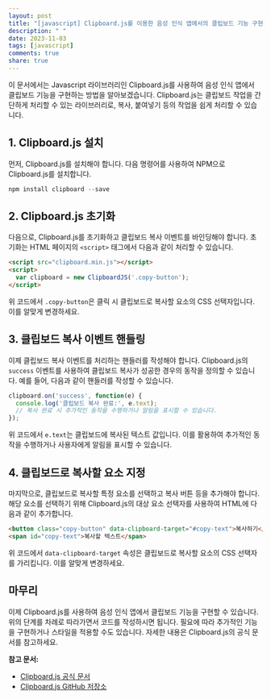 ```yaml
---
layout: post
title: "[javascript] Clipboard.js를 이용한 음성 인식 앱에서의 클립보드 기능 구현 방법"
description: " "
date: 2023-11-03
tags: [javascript]
comments: true
share: true
---
```


이 문서에서는 Javascript 라이브러리인 Clipboard.js를 사용하여 음성 인식 앱에서 클립보드 기능을 구현하는 방법을 알아보겠습니다. Clipboard.js는 클립보드 작업을 간단하게 처리할 수 있는 라이브러리로, 복사, 붙여넣기 등의 작업을 쉽게 처리할 수 있습니다.

## 1. Clipboard.js 설치

먼저, Clipboard.js를 설치해야 합니다. 다음 명령어를 사용하여 NPM으로 Clipboard.js를 설치합니다.

```javascript
npm install clipboard --save
```

## 2. Clipboard.js 초기화

다음으로, Clipboard.js를 초기화하고 클립보드 복사 이벤트를 바인딩해야 합니다. 초기화는 HTML 페이지의 `<script>` 태그에서 다음과 같이 처리할 수 있습니다.

```html
<script src="clipboard.min.js"></script>
<script>
  var clipboard = new ClipboardJS('.copy-button');
</script>
```

위 코드에서 `.copy-button`은 클릭 시 클립보드로 복사할 요소의 CSS 선택자입니다. 이를 알맞게 변경하세요.

## 3. 클립보드 복사 이벤트 핸들링

이제 클립보드 복사 이벤트를 처리하는 핸들러를 작성해야 합니다. Clipboard.js의 `success` 이벤트를 사용하여 클립보드 복사가 성공한 경우의 동작을 정의할 수 있습니다. 예를 들어, 다음과 같이 핸들러를 작성할 수 있습니다.

```javascript
clipboard.on('success', function(e) {
  console.log('클립보드 복사 완료:', e.text);
  // 복사 완료 시 추가적인 동작을 수행하거나 알림을 표시할 수 있습니다.
});
```

위 코드에서 `e.text`는 클립보드에 복사된 텍스트 값입니다. 이를 활용하여 추가적인 동작을 수행하거나 사용자에게 알림을 표시할 수 있습니다.

## 4. 클립보드로 복사할 요소 지정

마지막으로, 클립보드로 복사할 특정 요소를 선택하고 복사 버튼 등을 추가해야 합니다. 해당 요소를 선택하기 위해 Clipboard.js의 대상 요소 선택자를 사용하여 HTML에 다음과 같이 추가합니다.

```html
<button class="copy-button" data-clipboard-target="#copy-text">복사하기</button>
<span id="copy-text">복사할 텍스트</span>
```

위 코드에서 `data-clipboard-target` 속성은 클립보드로 복사할 요소의 CSS 선택자를 가리킵니다. 이를 알맞게 변경하세요.

## 마무리

이제 Clipboard.js를 사용하여 음성 인식 앱에서 클립보드 기능을 구현할 수 있습니다. 위의 단계를 차례로 따라가면서 코드를 작성하시면 됩니다. 필요에 따라 추가적인 기능을 구현하거나 스타일을 적용할 수도 있습니다. 자세한 내용은 Clipboard.js의 공식 문서를 참고하세요.

**참고 문서:**
- [Clipboard.js 공식 문서](https://clipboardjs.com/)
- [Clipboard.js GitHub 저장소](https://github.com/zenorocha/clipboard.js/)
